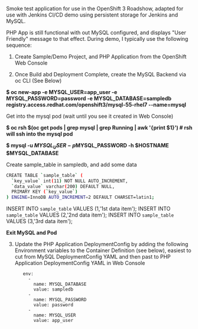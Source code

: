 Smoke test application for use in the OpenShift 3 Roadshow, adapted for use with Jenkins CI/CD demo using persistent storage for Jenkins and MySQL.

PHP App is still functional with out MySQL configured, and displays "User Friendly" message to that effect.  During demo, I typically use the following sequence:

1) Create Sample/Demo Project, and PHP Application from the OpenShift Web Console

2) Once Build abd Deployment Complete, create the MySQL Backend via oc CLI (See Below)

**$ oc new-app -e MYSQL_USER=app_user -e MYSQL_PASSWORD=password -e MYSQL_DATABASE=sampledb registry.access.redhat.com/openshift3/mysql-55-rhel7 --name=mysql**

Get into the mysql pod (wait until you see it created in Web Console)

**$ oc rsh $(oc get pods | grep mysql | grep Running | awk '{print $1}')    # rsh will ssh into the mysql pod**

**$ mysql -u $MYSQL_USER -p$MYSQL_PASSWORD -h $HOSTNAME $MYSQL_DATABASE**

Create sample_table in sampledb, and add some data
```bash
CREATE TABLE `sample_table` (
  `key_value` int(11) NOT NULL AUTO_INCREMENT,
  `data_value` varchar(200) DEFAULT NULL,
  PRIMARY KEY (`key_value`)
) ENGINE=InnoDB AUTO_INCREMENT=2 DEFAULT CHARSET=latin1;
```

INSERT INTO `sample_table` VALUES (1,'1st data item');
INSERT INTO `sample_table` VALUES (2,'2nd data item');
INSERT INTO `sample_table` VALUES (3,'3rd data item');

**Exit MySQL and Pod**

3) Update the PHP Application DeploymentConfig by adding the following Environment variables to the Container Definition (see below), easiest to cut from MySQL DeploymentConfig YAML and then past to PHP Application DeploymentConfig YAML in Web Console

          env:
            -
              name: MYSQL_DATABASE
              value: sampledb
            -
              name: MYSQL_PASSWORD
              value: password
            -
              name: MYSQL_USER
              value: app_user
